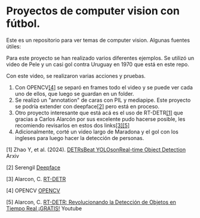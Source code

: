 # Proyectos de computer vision con fútbol. 

Este es un repositorio para ver temas de computer vision. Algunas fuentes útiles:

Para este proyecto se han realizado varios diferentes ejemplos. Se utilizó un video de Pele y un casi gol contra Uruguay en 1970 que está en este repo. 

Con este video, se realizaron varias acciones y pruebas. 

1. Con OPENCV[[4]](#4) se separó en frames todo el video y se puede ver cada uno de ellos, que luego se guardan en un folder. 
2. Se realizó un "annotation" de caras con PIL y mediapipe. Este proyecto se podría extender con deepface[[2]](#2) pero está en proceso.  
3. Otro proyecto interesante que está acá es el uso de RT-DETR[[1]](#1) que gracias a Carlos Alarcón por sus excelente pudo hacerse posible, les recomiendo revisarlos en estos dos links[[3]](#3)[[5]](#5) 
4. Adicionalmente, corté un video largo de Maradona y el gol con los ingleses para luego hacer la detección de personas. 

<a id="1">[1]</a>
Zhao Y, et al. (2024).
[DETRsBeat YOLOsonReal-time Object Detection](https://arxiv.org/pdf/2304.08069)
Arxiv

<a id="2">[2]</a>
Serengil
[Deepface](https://github.com/serengil/deepface)

<a id="3">[3]</a>
Alarcon, C. 
[RT-DETR](https://github.com/alarcon7a/rt-detr)


<a id="4">[4]</a>
OPENCV
[OPENCV](https://github.com/opencv/opencv)

<a id="5">[5]</a>
Alarcon, C.
[RT-DETR: Revolucionando la Detección de Objetos en Tiempo Real ¡GRATIS!](https://www.youtube.com/watch?v=fqgHlUH3OXQ)
Youtube

<!--
https://www.youtube.com/watch?v=aBVGKoNZQUw





-->
